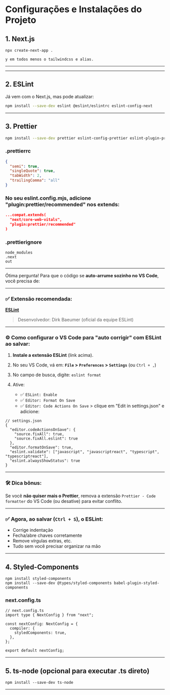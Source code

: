 # Configurações e Instalações do Projeto

## 1. Next.js
```
npx create-next-app .

y em todos menos o tailwindcss e alias.
```
---
---

## 2. ESLint

Já vem com o Next.js, mas pode atualizar:

```bash
npm install --save-dev eslint @eslint/eslintrc eslint-config-next
```
---

## 3. Prettier

```bash
npm install --save-dev prettier eslint-config-prettier eslint-plugin-prettier
```

### .prettierrc


```json
{
  "semi": true,
  "singleQuote": true,
  "tabWidth": 2,
  "trailingComma": "all"
}
```

### No seu eslint.config.mjs, adicione "plugin:prettier/recommended" nos extends:


```json
...compat.extends(
  "next/core-web-vitals",
  "plugin:prettier/recommended"
)
```

### .prettierignore

```
node_modules
.next
out
```
---
Ótima pergunta! Para que o código se **auto-arrume sozinho no VS Code**, você precisa de:

---

### ✅ **Extensão recomendada:**

**[ESLint](https://marketplace.visualstudio.com/items?itemName=dbaeumer.vscode-eslint)**

> Desenvolvedor: Dirk Baeumer (oficial da equipe ESLint)

---

### ⚙️ Como configurar o VS Code para "auto corrigir" com ESLint ao salvar:

1. **Instale a extensão ESLint** (link acima).

2. No seu VS Code, vá em:
   **`File` > `Preferences` > `Settings`** (ou `Ctrl + ,`)

3. No campo de busca, digite: `eslint format`

4. Ative:

   * ✅ `ESLint: Enable`
   * ✅ `Editor: Format On Save`
   * ✅ `Editor: Code Actions On Save` > clique em "Edit in settings.json" e adicione:

```jsonc
// settings.json
{
  "editor.codeActionsOnSave": {
    "source.fixAll": true,
    "source.fixAll.eslint": true
  },
  "editor.formatOnSave": true,
  "eslint.validate": ["javascript", "javascriptreact", "typescript", "typescriptreact"],
  "eslint.alwaysShowStatus": true
}
```

---

### 🛠️ Dica bônus:

Se você **não quiser mais o Prettier**, remova a extensão `Prettier - Code formatter` do VS Code (ou desative) para evitar conflito.

---

### ✅ Agora, ao salvar (`Ctrl + S`), o ESLint:

* Corrige indentação
* Fecha/abre chaves corretamente
* Remove vírgulas extras, etc.
* Tudo sem você precisar organizar na mão

---

## 4. Styled-Components
```
npm install styled-components
npm install --save-dev @types/styled-components babel-plugin-styled-components
```
### next.config.ts

```
// next.config.ts
import type { NextConfig } from "next";

const nextConfig: NextConfig = {
  compiler: {
    styledComponents: true,
  },
};

export default nextConfig;

```

---

## 5. ts-node (opcional para executar .ts direto)
```
npm install --save-dev ts-node
```

---